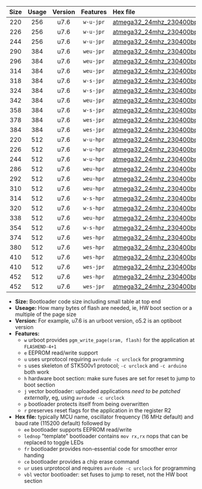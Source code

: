 |Size|Usage|Version|Features|Hex file|
|:-:|:-:|:-:|:-:|:--|
|220|256|u7.6|`w-u-jpr`|[atmega32_24mhz_230400bps_ur_vbl.hex](https://raw.githubusercontent.com/stefanrueger/urboot/main//atmega32_24mhz_230400bps_ur_vbl.hex)|
|226|256|u7.6|`w-u-jpr`|[atmega32_24mhz_230400bps_lednop_ur_vbl.hex](https://raw.githubusercontent.com/stefanrueger/urboot/main//atmega32_24mhz_230400bps_lednop_ur_vbl.hex)|
|244|256|u7.6|`w-u-jpr`|[atmega32_24mhz_230400bps_lednop_fr_ur_vbl.hex](https://raw.githubusercontent.com/stefanrueger/urboot/main//atmega32_24mhz_230400bps_lednop_fr_ur_vbl.hex)|
|290|384|u7.6|`weu-jpr`|[atmega32_24mhz_230400bps_ee_ur_vbl.hex](https://raw.githubusercontent.com/stefanrueger/urboot/main//atmega32_24mhz_230400bps_ee_ur_vbl.hex)|
|296|384|u7.6|`weu-jpr`|[atmega32_24mhz_230400bps_ee_lednop_ur_vbl.hex](https://raw.githubusercontent.com/stefanrueger/urboot/main//atmega32_24mhz_230400bps_ee_lednop_ur_vbl.hex)|
|314|384|u7.6|`weu-jpr`|[atmega32_24mhz_230400bps_ee_lednop_fr_ur_vbl.hex](https://raw.githubusercontent.com/stefanrueger/urboot/main//atmega32_24mhz_230400bps_ee_lednop_fr_ur_vbl.hex)|
|318|384|u7.6|`w-s-jpr`|[atmega32_24mhz_230400bps_vbl.hex](https://raw.githubusercontent.com/stefanrueger/urboot/main//atmega32_24mhz_230400bps_vbl.hex)|
|324|384|u7.6|`w-s-jpr`|[atmega32_24mhz_230400bps_lednop_vbl.hex](https://raw.githubusercontent.com/stefanrueger/urboot/main//atmega32_24mhz_230400bps_lednop_vbl.hex)|
|342|384|u7.6|`weu-jpr`|[atmega32_24mhz_230400bps_ee_lednop_fr_ce_ur_vbl.hex](https://raw.githubusercontent.com/stefanrueger/urboot/main//atmega32_24mhz_230400bps_ee_lednop_fr_ce_ur_vbl.hex)|
|358|384|u7.6|`w-s-jpr`|[atmega32_24mhz_230400bps_lednop_fr_vbl.hex](https://raw.githubusercontent.com/stefanrueger/urboot/main//atmega32_24mhz_230400bps_lednop_fr_vbl.hex)|
|378|384|u7.6|`wes-jpr`|[atmega32_24mhz_230400bps_ee_vbl.hex](https://raw.githubusercontent.com/stefanrueger/urboot/main//atmega32_24mhz_230400bps_ee_vbl.hex)|
|384|384|u7.6|`wes-jpr`|[atmega32_24mhz_230400bps_ee_lednop_vbl.hex](https://raw.githubusercontent.com/stefanrueger/urboot/main//atmega32_24mhz_230400bps_ee_lednop_vbl.hex)|
|220|512|u7.6|`w-u-hpr`|[atmega32_24mhz_230400bps_ur.hex](https://raw.githubusercontent.com/stefanrueger/urboot/main//atmega32_24mhz_230400bps_ur.hex)|
|226|512|u7.6|`w-u-hpr`|[atmega32_24mhz_230400bps_lednop_ur.hex](https://raw.githubusercontent.com/stefanrueger/urboot/main//atmega32_24mhz_230400bps_lednop_ur.hex)|
|244|512|u7.6|`w-u-hpr`|[atmega32_24mhz_230400bps_lednop_fr_ur.hex](https://raw.githubusercontent.com/stefanrueger/urboot/main//atmega32_24mhz_230400bps_lednop_fr_ur.hex)|
|286|512|u7.6|`weu-hpr`|[atmega32_24mhz_230400bps_ee_ur.hex](https://raw.githubusercontent.com/stefanrueger/urboot/main//atmega32_24mhz_230400bps_ee_ur.hex)|
|292|512|u7.6|`weu-hpr`|[atmega32_24mhz_230400bps_ee_lednop_ur.hex](https://raw.githubusercontent.com/stefanrueger/urboot/main//atmega32_24mhz_230400bps_ee_lednop_ur.hex)|
|310|512|u7.6|`weu-hpr`|[atmega32_24mhz_230400bps_ee_lednop_fr_ur.hex](https://raw.githubusercontent.com/stefanrueger/urboot/main//atmega32_24mhz_230400bps_ee_lednop_fr_ur.hex)|
|314|512|u7.6|`w-s-hpr`|[atmega32_24mhz_230400bps.hex](https://raw.githubusercontent.com/stefanrueger/urboot/main//atmega32_24mhz_230400bps.hex)|
|320|512|u7.6|`w-s-hpr`|[atmega32_24mhz_230400bps_lednop.hex](https://raw.githubusercontent.com/stefanrueger/urboot/main//atmega32_24mhz_230400bps_lednop.hex)|
|338|512|u7.6|`weu-hpr`|[atmega32_24mhz_230400bps_ee_lednop_fr_ce_ur.hex](https://raw.githubusercontent.com/stefanrueger/urboot/main//atmega32_24mhz_230400bps_ee_lednop_fr_ce_ur.hex)|
|354|512|u7.6|`w-s-hpr`|[atmega32_24mhz_230400bps_lednop_fr.hex](https://raw.githubusercontent.com/stefanrueger/urboot/main//atmega32_24mhz_230400bps_lednop_fr.hex)|
|374|512|u7.6|`wes-hpr`|[atmega32_24mhz_230400bps_ee.hex](https://raw.githubusercontent.com/stefanrueger/urboot/main//atmega32_24mhz_230400bps_ee.hex)|
|380|512|u7.6|`wes-hpr`|[atmega32_24mhz_230400bps_ee_lednop.hex](https://raw.githubusercontent.com/stefanrueger/urboot/main//atmega32_24mhz_230400bps_ee_lednop.hex)|
|410|512|u7.6|`wes-hpr`|[atmega32_24mhz_230400bps_ee_lednop_fr.hex](https://raw.githubusercontent.com/stefanrueger/urboot/main//atmega32_24mhz_230400bps_ee_lednop_fr.hex)|
|410|512|u7.6|`wes-jpr`|[atmega32_24mhz_230400bps_ee_lednop_fr_vbl.hex](https://raw.githubusercontent.com/stefanrueger/urboot/main//atmega32_24mhz_230400bps_ee_lednop_fr_vbl.hex)|
|452|512|u7.6|`wes-hpr`|[atmega32_24mhz_230400bps_ee_lednop_fr_ce.hex](https://raw.githubusercontent.com/stefanrueger/urboot/main//atmega32_24mhz_230400bps_ee_lednop_fr_ce.hex)|
|452|512|u7.6|`wes-jpr`|[atmega32_24mhz_230400bps_ee_lednop_fr_ce_vbl.hex](https://raw.githubusercontent.com/stefanrueger/urboot/main//atmega32_24mhz_230400bps_ee_lednop_fr_ce_vbl.hex)|

- **Size:** Bootloader code size including small table at top end
- **Useage:** How many bytes of flash are needed, ie, HW boot section or a multiple of the page size
- **Version:** For example, u7.6 is an urboot version, o5.2 is an optiboot version
- **Features:**
  + `w` urboot provides `pgm_write_page(sram, flash)` for the application at `FLASHEND-4+1`
  + `e` EEPROM read/write support
  + `u` uses urprotocol requiring `avrdude -c urclock` for programming
  + `s` uses skeleton of STK500v1 protocol; `-c urclock` and `-c arduino` both work
  + `h` hardware boot section: make sure fuses are set for reset to jump to boot section
  + `j` vector bootloader: uploaded applications *need to be patched externally*, eg, using `avrdude -c urclock`
  + `p` bootloader protects itself from being overwritten
  + `r` preserves reset flags for the application in the register R2
- **Hex file:** typically MCU name, oscillator frequency (16 MHz default) and baud rate (115200 default) followed by
  + `ee` bootloader supports EEPROM read/write
  + `lednop` "template" bootloader contains `mov rx,rx` nops that can be replaced to toggle LEDs
  + `fr` bootloader provides non-essential code for smoother error handing
  + `ce` bootloader provides a chip erase command
  + `ur` uses urprotocol and requires `avrdude -c urclock` for programming
  + `vbl` vector bootloader: set fuses to jump to reset, not the HW boot section
